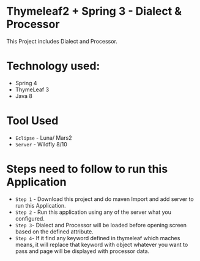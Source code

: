 # Thymeleaf2 + Spring 3 - Dialect & Processor

This Project includes Dialect and Processor.


# Technology used:
* Spring 4
* ThymeLeaf 3
* Java 8

# Tool Used
* `Eclipse` - Luna/ Mars2
* `Server`  - Wildfly 8/10

# Steps need to follow to run this Application

* `Step 1` - Download this project and do maven Import and add server to run this Application.
* `Step 2` - Run this application using any of the server what you configured.
* `Step 3`-  Dialect and Processor will be loaded before opening screen based on the defined attribute.
* `Step 4`-  If it find any keyword defined in thymeleaf which maches means, it will replace that keyword 
   with object whatever you want to pass and page will be displayed with processor data.
 
